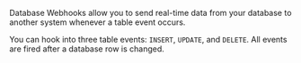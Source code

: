Database Webhooks allow you to send real-time data from your database to another system whenever a table event occurs.

You can hook into three table events: `INSERT`, `UPDATE`, and `DELETE`. All events are fired after a database row is changed.
